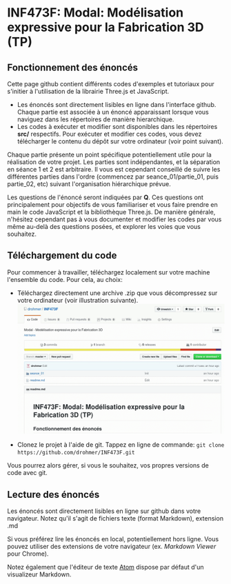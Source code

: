 
# INF473F: Modal: Modélisation expressive pour la Fabrication 3D (TP)



## Fonctionnement des énoncés

Cette page github contient différents codes d'exemples et tutoriaux pour s'initier à l'utilisation de la librairie Three.js et JavaScript.
* Les énoncés sont directement lisibles en ligne dans l'interface github. Chaque partie est associée à un énoncé apparaissant lorsque vous naviguez dans les répertoires de manière hierarchique.
* Les codes à exécuter et modifier sont disponibles dans les répertoires __src/__ respectifs. Pour exécuter et modifier ces codes, vous devez télécharger le contenu du dépôt sur votre ordinateur (voir point suivant).

Chaque partie présente un point spécifique potentiellement utile pour la réalisation de votre projet. Les parties sont indépendantes, et la séparation en séance 1 et 2 est arbitraire. Il vous est cependant conseillé de suivre les différentes parties dans l'ordre (commencez par seance_01/partie_01, puis partie_02, etc) suivant l'organisation hiérarchique prévue.

Les questions de l'énoncé seront indiquées par __Q__.
Ces questions ont principalement pour objectifs de vous familiariser et vous faire prendre en main le code JavaScript et la bibliothèque Three.js. De manière générale, n'hésitez cependant pas à vous documenter et modifier les codes par vous même au-delà des questions posées, et explorer les voies que vous souhaitez.

## Téléchargement du code

Pour commencer à travailler, téléchargez localement sur votre machine l'ensemble du code. Pour cela, au choix:

* Téléchargez directement une archive .zip que vous décompressez sur votre ordinateur (voir illustration suivante).
![telechargement](pics/sauvegarde.gif)

* Clonez le projet à l'aide de git.
Tappez en ligne de commande:
`git clone https://github.com/drohmer/INF473F.git`

Vous pourrez alors gérer, si vous le souhaitez, vos propres versions de code avec git.

## Lecture des énoncés

Les énoncés sont directement lisibles en ligne sur github dans votre navigateur.
Notez qu'il s'agit de fichiers texte (format Markdown), extension .md

Si vous préférez lire les énoncés en local, potentiellement hors ligne. Vous pouvez utiliser des extensions de votre navigateur (ex. _Markdown Viewer_ pour Chrome).

Notez également que l'éditeur de texte [Atom](https://atom.io/) dispose par défaut d'un visualizeur Markdown.
